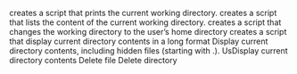 creates a script that prints the current working directory.
creates a script that lists the content of the current working directory.
creates a script that changes the working directory to the user’s home directory
creates a script that display current directory contents in a long format
Display current directory contents, including hidden files (starting with .). UsDisplay current directory contents
Delete file
Delete directory
